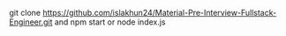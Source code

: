 git clone https://github.com/islakhun24/Material-Pre-Interview-Fullstack-Engineer.git and npm start or node index.js